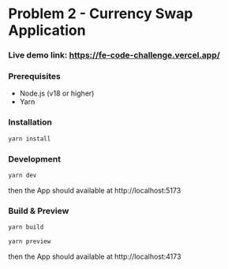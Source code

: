# Problem 2 - Currency Swap Application

### Live demo link: https://fe-code-challenge.vercel.app/

### Prerequisites

- Node.js (v18 or higher)
- Yarn

### Installation

```bash
yarn install
```

### Development

```bash
yarn dev
```

then the App should available at http://localhost:5173

### Build & Preview

```bash
yarn build

yarn preview
```

then the App should available at http://localhost:4173
